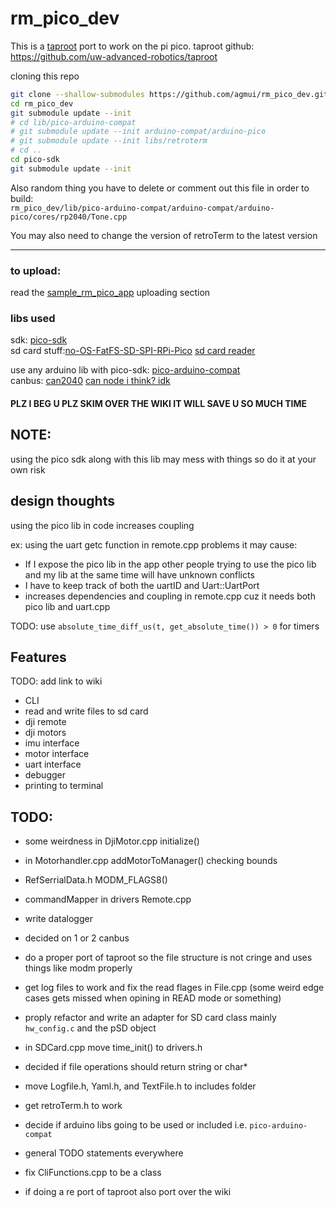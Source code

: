 # rm_pico_dev

This is a [taproot](https://github.com/uw-advanced-robotics/taproot) port to work on the pi pico.
taproot github: https://github.com/uw-advanced-robotics/taproot

cloning this repo

```bash
git clone --shallow-submodules https://github.com/agmui/rm_pico_dev.git
cd rm_pico_dev
git submodule update --init
# cd lib/pico-arduino-compat
# git submodule update --init arduino-compat/arduino-pico
# git submodule update --init libs/retroterm
# cd ..
cd pico-sdk
git submodule update --init
```
Also random thing you have to delete or comment out this file in order to build:  
`rm_pico_dev/lib/pico-arduino-compat/arduino-compat/arduino-pico/cores/rp2040/Tone.cpp`

You may also need to change the version of retroTerm to the latest version

---

### to upload:  
read the [sample_rm_pico_app](https://github.com/agmui/sample_rm_pico_app#uploading) uploading section


### libs used
sdk: [pico-sdk](https://github.com/raspberrypi/pico-sdk)  
sd card stuff:[no-OS-FatFS-SD-SPI-RPi-Pico](https://github.com/carlk3/no-OS-FatFS-SD-SPI-RPi-Pico)
[sd card reader](https://www.amazon.com/dp/B07YSD5VTL?psc=1&ref=ppx_yo2ov_dt_b_product_details)  

use any arduino lib with pico-sdk: [pico-arduino-compat](https://github.com/fhdm-dev/pico-arduino-compat)  
canbus: [can2040](https://github.com/KevinOConnor/can2040/blob/master/docs/API.md)
[can node i think? idk](https://www.amazon.com/dp/B00KM6XMXO?psc=1&ref=ppx_yo2ov_dt_b_product_details)

#### PLZ I BEG U PLZ SKIM OVER THE WIKI IT WILL SAVE U SO MUCH TIME

## NOTE:
using the pico sdk along with this lib may mess with things so do it at your own risk

## design thoughts
using the pico lib in code increases coupling

ex: using the uart getc function in remote.cpp
problems it may cause:

* If I expose the pico lib in the app other people trying to use the pico lib and my lib at the same time will have unknown conflicts
* I have to keep track of both the uartID and Uart::UartPort
* increases dependencies and coupling in remote.cpp cuz it needs both pico lib and uart.cpp 

TODO: use `absolute_time_diff_us(t, get_absolute_time()) > 0` for timers

## Features
TODO: add link to wiki
* CLI
* read and write files to sd card
* dji remote
* dji motors
* imu interface
* motor interface
* uart interface
* debugger
* printing to terminal


## TODO:
* some weirdness in DjiMotor.cpp initialize()
* in Motorhandler.cpp addMotorToManager() checking bounds
* RefSerrialData.h MODM_FLAGS8()
* commandMapper in drivers Remote.cpp

* write datalogger
* decided on 1 or 2 canbus
* do a proper port of taproot so the file structure is not cringe
and uses things like modm properly
* get log files to work and fix the read flages in File.cpp
(some weird edge cases gets missed when opining in READ mode or something)
* proply refactor and write an adapter for SD card class mainly
`hw_config.c` and the pSD object
* in SDCard.cpp move time_init() to drivers.h
* decided if file operations should return string or char*
* move Logfile.h, Yaml.h, and TextFile.h to includes folder
* get retroTerm.h to work
* decide if arduino libs going to be used or included i.e. `pico-arduino-compat`
* general TODO statements everywhere
* fix CliFunctions.cpp to be a class
* if doing a re port of taproot also port over the wiki
